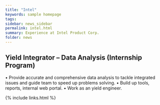```yaml
---
title: "Intel"
keywords: sample homepage
tags: 
sidebar: news_sidebar
permalink: intel.html
summary: Experience at Intel Product Corp.
folder: news
---
```


## Yield Integrator – Data Analysis (Internship Program)
• Provide accurate and comprehensive data analysis to tackle integrated issues and guide team to speed up
problems solving.
• Build up tools, reports, internal web portal.
• Work as an yield engineer.

{% include links.html %}